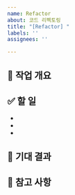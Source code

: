 ```yaml
---
name: Refactor
about: 코드 리펙토링
title: "[Refactor] "
labels: ''
assignees: ''

---
```


## 📌 작업 개요
<!-- 어떤 작업을 할 예정인지 간단히 설명해주세요 -->


## ✅ 할 일 
- 
- 
- 


## 🎯 기대 결과
<!-- 작업 완료 후 어떤 결과를 기대하는지 작성해주세요 -->


## 💬 참고 사항
<!-- 작업과 관련된 공지, 고민 또는 전달하고 싶은 내용이 있다면 자유롭게 작성해주세요 -->
